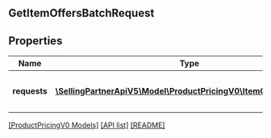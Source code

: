 ## GetItemOffersBatchRequest

## Properties

Name | Type | Description | Notes
------------ | ------------- | ------------- | -------------
**requests** | [**\SellingPartnerApiV5\Model\ProductPricingV0\ItemOffersRequest[]**](ItemOffersRequest.md) | A list of `getListingOffers` batched requests to run. | [optional]

[[ProductPricingV0 Models]](../) [[API list]](../../Api) [[README]](../../../README.md)
